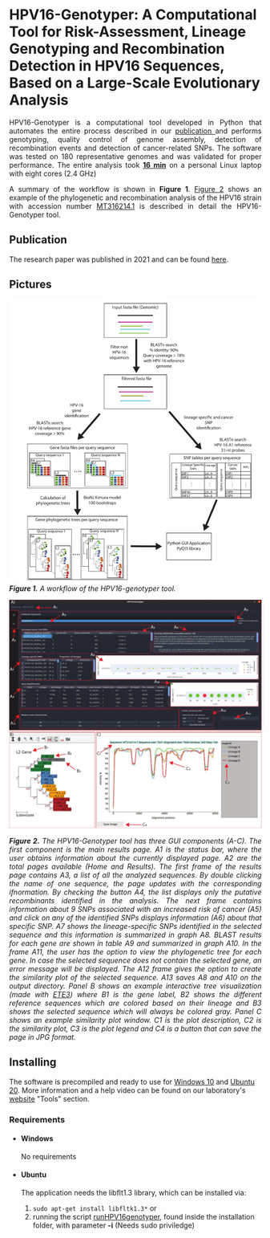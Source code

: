 # HPV16-Genotyper: A Computational Tool for Risk-Assessment, Lineage Genotyping and Recombination Detection in HPV16 Sequences, Based on a Large-Scale Evolutionary Analysis

<p style="text-align: justify;">
HPV16-Genotyper is a computational tool developed in 
Python that automates the entire process described in our <a href="#publication"> publication </a>  and performs genotyping, quality control of genome assembly, detection of recombination events and detection of cancer-related SNPs. The software was tested on 180 representative genomes and was validated for proper performance. The entire analysis took <b><u>16 min</u></b> on a personal Linux
laptop with eight cores (2.4 GHz)
</p>

<p style="text-align: justify;">
A summary of the workflow is shown in <b>Figure 1</b>.
<a href="#image-1">Figure 2</a> shows an example of the phylogenetic and recombination analysis of the HPV16 strain with accession number
<a href="https://www.ncbi.nlm.nih.gov/nuccore/MT316214">MT316214.1</a> is described in detail the HPV16-Genotyper tool.
</p>

## Publication
The research paper was published in 2021 and can be found [here](https://doi.org/10.3390/d13100497).

## Pictures
![figure1](pics/Tool_workflow.jpg)
***Figure 1.** A workflow of the HPV16-genotyper tool.*

![figure2](pics/Tool_results.jpg)
<p style="text-align: justify">
<i><b>Figure 2.</b> The HPV16-Genotyper tool has three GUI components (A-C). The first component is the main results page. A1 is the status bar, where the user obtains information about the currently displayed page. A2 are the total pages available (Home and Results). The first frame of the results page contains A3, a list of all the analyzed sequences. By double clicking the name of one sequence, the page updates with the corresponding ifnormation. By checking the button A4, the list displays only the putative recombinants identified in the analysis. The next frame contains information about 9 SNPs associated with an increased risk of cancer (A5) and click on any of the identified SNPs displays information (A6) about that specific SNP. A7 shows the lineage-specific SNPs identified in the selected sequence and this information is summarized in graph A8. BLAST results for each gene are shown in table A9 and summarized in graph A10. In the frame A11, the user has the option to view the phylogenetic tree for each gene. In case the selected sequence does not contain the selected gene, an error message will be displayed. The A12 frame gives the option to create the similarity plot of the selected sequence. A13 saves A8 and A10 on the output directory. Panel B shows an example interactive tree visualization (made with <a href="https://github.com/etetoolkit/ete">ETE3</a>) where B1 is the gene label, B2 shows the different reference sequences which are colored based on their lineage and B3 shows the selected sequence which will always be colored gray. Panel C shows an example similarity plot window. C1 is the plot description, C2 is the similarity plot, C3 is the plot legend and C4 is a button that can save the page in JPG format. </i>
</p>

## Installing

The software is precompiled and ready to use for [Windows 10](http://bioinf.bio.uth.gr/downloads/HPV16-genotyperWin10.zip) and [Ubuntu 20](http://bioinf.bio.uth.gr/downloads/HPV16-genotyperUb20.tar.gz).
More information and a help video can be found on our laboratory's [website](http://bioinf.bio.uth.gr)  "Tools" section.

### Requirements

* #### Windows

  No requirements

* #### Ubuntu

  The application needs the libflt1.3 library, which can be installed via:
  1. `sudo apt-get install libfltk1.3*`
  or
  2. running the script <u>runHPV16genotyper</u>, found inside the        installation folder, with parameter **-i** (Needs sudo priviledge)
